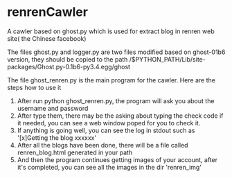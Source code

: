renrenCawler
============

A cawler based on ghost.py which is used for extract blog in renren web site( the Chinese facebook)

The files ghost.py and logger.py are two files modified based on ghost-01b6 version, they should be copied to the path /$PYTHON_PATH/Lib/site-packages/Ghost.py-0.1b6-py3.4.egg/ghost

The file ghost_renren.py is the main program for the cawler. Here are the steps how to use it

1) After run python ghost_renren.py, the program will ask you about the username and password
2) After type them, there may be the asking about typing the check code if it needed, you can see a web window poped for you to check it.
3) If anything is going well, you can see the log in stdout such as '[x]Getting the blog xxxxxx'
4) After all the blogs have been done, there will be a file called renren_blog.html generated in your path
5) And then the program continues getting images of your account, after it's completed, you can see all the images in the dir 'renren_img'
